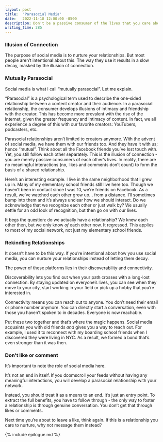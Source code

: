 ```yaml
---
layout: post
title:  "Parasocial Media"
date:   2022-11-18 12:00:00 -0500
description: Don't be a passive consumer of the lives that you care about.
writing_time: 285
---
```


### Illusion of Connection

The purpose of social media is to nurture your relationships. But most people aren’t intentional about this. The way they use it results in a slow decay, masked by the illusion of connection.

### Mutually Parasocial

Social media is what I call “mutually parasocial”. Let me explain.

“Parasocial” is a psychological term used to describe the one-sided relationship between a content creator and their audience. In a parasocial relationship, the consumer develops illusions of intimacy and friendship with the creator. This has become more prevalent with the rise of the internet, given the greater frequency and intimacy of content. In fact, we all experience a degree of this with our favorite creators: YouTubers, podcasters, etc.

Parasocial relationships aren’t limited to creators anymore. With the advent of social media, we have them with our friends too. And they have it with us; hence “mutual”. Think about all the Facebook friends you’ve lost touch with. Yet, you still follow each other separately. This is the illusion of connection - you are merely passive consumers of each other’s lives. In reality, there are no meaningful interactions (no, likes and comments don’t count) to form the basis of a shared relationship.

Here’s an interesting example. I live in the same neighborhood that I grew up in. Many of my elementary school friends still live here too. Though we haven’t been in contact since I was 10, we’re friends on Facebook. As a result, we’ve watched each other grow up… from a distance. I’ll sometimes bump into them and it’s always unclear how we should interact. Do we acknowledge that we recognize each other or just walk by? We usually settle for an odd look of recognition, but then go on with our lives.

It begs the question: do we actually have a relationship? We knew each other then, but we only know *of* each other now. It regressed. This applies to most of my social network, not just my elementary school friends.

### Rekindling Relationships

It doesn’t have to be this way. If you’re intentional about how you use social media, you can nurture your relationships instead of letting them decay.

The power of these platforms lies in their discoverability and connectivity.

Discoverability lets you find out when your path crosses with a long-lost connection. By staying updated on everyone’s lives, you can see when they move to your city, start working in your field or pick up a hobby that you’re interested in.

Connectivity means you can reach out to anyone. You don’t need their email or phone number anymore. You can directly start a conversation, even with those you haven’t spoken to in decades. Everyone is now reachable.

Put these two together and that’s where the magic happens. Social media acquaints you with old friends *and* gives you a way to reach out. For example, I used it to reconnect with my boarding school friends when I discovered they were living in NYC. As a result, we formed a bond that’s even stronger than it was then.

### Don't like or comment

It’s important to note the role of social media here.

It’s not an end in itself. If you doomscroll your feeds without having any meaningful interactions, you will develop a parasocial relationship with your network.

Instead, you should treat it as a means to an end. It’s just an entry point. To extract the full benefits, you have to follow through - the only way to foster a relationship is through genuine conversation. You don’t get that through likes or comments.

Next time you’re about to leave a like, think again. If this is a relationship you care to nurture, why not message them instead?

{% include epilogue.md %}